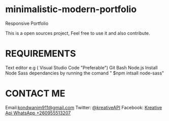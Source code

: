 # minimalistic-modern-portfolio
Responsive Portfolio

This is a open sources project, Feel free to use it and also contribute.

<h1> REQUIREMENTS </h1>
Text editor e.g ( Visual Studio Code "Preferable")
Git Bash 
Node.js
Install Node Sass dependancies by running the comand " $npm intsall node-sass"

<h1>CONTACT ME</h1>

Email:kondwanim911@gmail.com
Twitter: <a href="https://www.twitter.com/kreativeAPI">@kreativeAPI</a>
Facebook: <a href="web.facebook.com/kondyhm">Kreative Api
WhatsApp +260955513207
